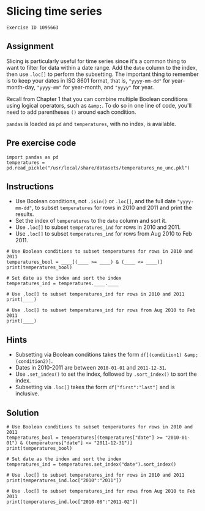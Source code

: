 
#  Slicing time series

```
Exercise ID 1095663
```

##  Assignment 

Slicing is particularly useful for time series since it's a common thing to want to filter for data within a date range. Add the `date` column to the index, then use `.loc[]` to perform the subsetting. The important thing to remember is to keep your dates in ISO 8601 format, that is, `"yyyy-mm-dd"` for year-month-day, `"yyyy-mm"` for year-month, and `"yyyy"` for year.

Recall from Chapter 1 that you can combine multiple Boolean conditions using logical operators, such as `&amp;`. To do so in one line of code, you'll need to add parentheses `()` around each condition. 

`pandas` is loaded as `pd` and `temperatures`, with no index, is available.

##  Pre exercise code 

```
import pandas as pd
temperatures = pd.read_pickle("/usr/local/share/datasets/temperatures_no_unc.pkl")
```



##  Instructions 

- Use Boolean conditions, not `.isin()` or `.loc[]`, and the full date `"yyyy-mm-dd"`, to subset `temperatures` for rows in 2010 and 2011 and print the results.
- Set the index of `temperatures` to the `date` column and sort it.
- Use `.loc[]` to subset `temperatures_ind` for rows in 2010 and 2011.
- Use `.loc[]` to subset `temperatures_ind` for rows from Aug 2010 to Feb 2011.



```
# Use Boolean conditions to subset temperatures for rows in 2010 and 2011
temperatures_bool = ____[(____ >= ____) & (____ <= ____)]
print(temperatures_bool)

# Set date as the index and sort the index
temperatures_ind = temperatures.____.____

# Use .loc[] to subset temperatures_ind for rows in 2010 and 2011
print(____)

# Use .loc[] to subset temperatures_ind for rows from Aug 2010 to Feb 2011
print(____)
```

##  Hints 

- Subsetting via Boolean conditions takes the form `df[(condition1) &amp; (condition2)]`.
- Dates in 2010-2011 are between `2010-01-01` and `2011-12-31`.
- Use `.set_index()` to set the index, followed by `.sort_index()` to sort the index.
- Subsetting via `.loc[]` takes the form `df["first":"last"]` and is inclusive.



##  Solution 

```
# Use Boolean conditions to subset temperatures for rows in 2010 and 2011
temperatures_bool = temperatures[(temperatures["date"] >= "2010-01-01") & (temperatures["date"] <= "2011-12-31")]
print(temperatures_bool)

# Set date as the index and sort the index
temperatures_ind = temperatures.set_index("date").sort_index()

# Use .loc[] to subset temperatures_ind for rows in 2010 and 2011
print(temperatures_ind.loc["2010":"2011"])

# Use .loc[] to subset temperatures_ind for rows from Aug 2010 to Feb 2011
print(temperatures_ind.loc["2010-08":"2011-02"])
```


